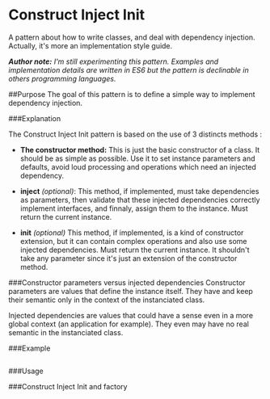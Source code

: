 # Construct Inject Init
A pattern about how to write classes, and deal with dependency injection. Actually, it's more an implementation style guide.

***Author note:***
*I'm still experimenting this pattern.*
*Examples and implementation details are written in ES6 but the pattern is declinable in others programming languages.*

##Purpose
The goal of this pattern is to define a simple way to implement dependency injection.

###Explanation

The Construct Inject Init pattern is based on the use of 3 distincts methods :
+ **The constructor method:** 
	This is just the basic constructor of a class. It should be as simple as possible. Use it to set instance parameters and defaults, avoid loud processing and operations which need an injected dependency.

+ **inject** *(optional)*: 
	This method, if implemented, must take dependencies as parameters, then validate that these injected dependencies correctly implement interfaces, and finnaly, assign them to the instance. Must return the current instance.

+ **init** *(optional)*
	This method, if implemented, is a kind of constructor extension, but it can contain complex operations and also use some  injected dependencies. Must return the current instance. It shouldn't take any parameter since it's just an extension of the constructor method.

###Constructor parameters versus injected dependencies
Constructor parameters are values that define the instance itself. They have and keep their semantic only in the context of the instanciated class.

Injected dependencies are values that could have a sense even in a more global context (an application for example). They even may have no real semantic in the instanciated class.

###Example

```javascript
```

###Usage

###Construct Inject Init and factory
